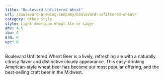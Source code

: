 ```yaml
---
title: "Boulevard Unfiltered Wheat"
url: /boulevard-brewing-company/boulevard-unfiltered-wheat/
category: Other Style
style: Light American Wheat Ale or Lager
abv: 4.5
ibu: 0
srm: 0
upc: 0
---
```

Boulevard Unfiltered Wheat Beer is a lively, refreshing ale with a naturally citrusy flavor and distinctive cloudy appearance. This easy-drinking American-style wheat beer has become our most popular offering, and the best-selling craft beer in the Midwest.
